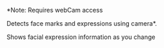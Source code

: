 *Note: Requires webCam access

Detects face marks and expressions using camera*.

Shows facial expression information as you change 
